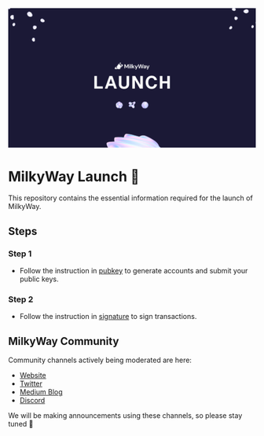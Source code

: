 <p>&nbsp;</p>
<p align="center">
    <a href="https://www.milkyway.zone/"><img src="banner.png" width=620>
    </a>
</p>

# MilkyWay Launch 🥛

This repository contains the essential information required for the launch of MilkyWay. 

## Steps

### Step 1

- Follow the instruction in [pubkey](pubkey/README.md) to generate 
accounts and submit your public keys.

### Step 2

- Follow the instruction in [signature](signature/README.md) to sign transactions.


## MilkyWay Community

Community channels actively being moderated are here:

- [Website](https://www.milkyway.zone/)
- [Twitter](https://twitter.com/milky_way_zone)
- [Medium Blog](https://medium.com/milkyway-zone)
- [Discord](https://discord.com/invite/4ywmNE3tqq)

We will be making announcements using these channels, so please stay tuned 🚀
